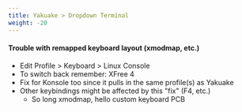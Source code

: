```yaml
---
title: Yakuake > Dropdown Terminal
weight: -20
---
```


#### Trouble with remapped keyboard layout (xmodmap, etc.)
- Edit Profile > Keyboard > Linux Console
- To switch back remember: XFree 4
- Fix for Konsole too since it pulls in the same profile(s) as Yakuake
- Other keybindings might be affected by this "fix" (F4, etc.)
  - So long xmodmap, hello custom keyboard PCB
